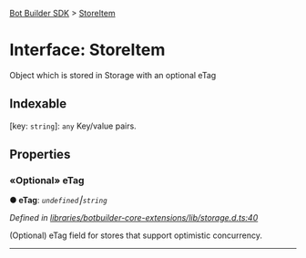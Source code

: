 [Bot Builder SDK](../README.md) > [StoreItem](../interfaces/botbuilder.storeitem.md)



# Interface: StoreItem


Object which is stored in Storage with an optional eTag

## Indexable

\[key: `string`\]:&nbsp;`any`
Key/value pairs.



## Properties
<a id="etag"></a>

### «Optional» eTag

**●  eTag**:  *`undefined`⎮`string`* 

*Defined in [libraries/botbuilder-core-extensions/lib/storage.d.ts:40](https://github.com/Microsoft/botbuilder-js/blob/f986273/libraries/botbuilder-core-extensions/lib/storage.d.ts#L40)*



(Optional) eTag field for stores that support optimistic concurrency.




___


